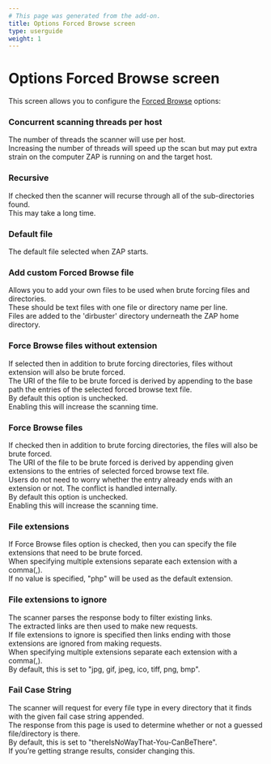 ```yaml
---
# This page was generated from the add-on.
title: Options Forced Browse screen
type: userguide
weight: 1
---
```


# Options Forced Browse screen


This screen allows you to configure the [Forced Browse](/docs/desktop/addons/forced-browse/)
options:

### Concurrent scanning threads per host

The number of threads the scanner will use per host.   
Increasing the number of threads will speed up the scan but may put extra strain on the computer ZAP is running on and the target host.

### Recursive

If checked then the scanner will recurse through all of the sub-directories found.   
This may take a long time.

### Default file

The default file selected when ZAP starts.

### Add custom Forced Browse file

Allows you to add your own files to be used when brute forcing files and directories.   
These should be text files with one file or directory name per line.   
Files are added to the 'dirbuster' directory underneath the ZAP home directory.

### Force Browse files without extension

If selected then in addition to brute forcing directories, files without extension will also be brute forced.   
The URI of the file to be brute forced is derived by appending to the base path the entries of the selected forced browse text file.   
By default this option is unchecked.   
Enabling this will increase the scanning time.

### Force Browse files

If checked then in addition to brute forcing directories, the files will also be brute forced.   
The URI of the file to be brute forced is derived by appending given extensions to the entries of selected forced browse text file.   
Users do not need to worry whether the entry already ends with an extension or not. The conflict is handled internally.   
By default this option is unchecked.   
Enabling this will increase the scanning time.

### File extensions

If Force Browse files option is checked, then you can specify the file extensions that need to be brute forced.   
When specifying multiple extensions separate each extension with a comma(,).   
If no value is specified, "php" will be used as the default extension.

### File extensions to ignore

The scanner parses the response body to filter existing links.   
The extracted links are then used to make new requests.   
If file extensions to ignore is specified then links ending with those extensions are ignored from making requests.   
When specifying multiple extensions separate each extension with a comma(,).   
By default, this is set to "jpg, gif, jpeg, ico, tiff, png, bmp".

### Fail Case String

The scanner will request for every file type in every directory that it finds with the given fail case string appended.   
The response from this page is used to determine whether or not a guessed file/directory is there.   
By default, this is set to "thereIsNoWayThat-You-CanBeThere".   
If you’re getting strange results, consider changing this.
